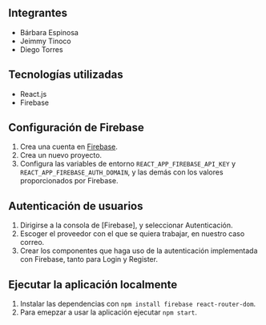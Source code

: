 ## Integrantes
- Bárbara Espinosa
- Jeimmy Tinoco
- Diego Torres

## Tecnologías utilizadas

- React.js
- Firebase

## Configuración de Firebase

1. Crea una cuenta en [Firebase](https://firebase.google.com/?hl=es).
2. Crea un nuevo proyecto.
3. Configura las variables de entorno `REACT_APP_FIREBASE_API_KEY` y `REACT_APP_FIREBASE_AUTH_DOMAIN`, y las demás con los valores proporcionados por Firebase.

## Autenticación de usuarios

1. Dirigirse a la consola de [Firebase], y seleccionar Autenticación.
2. Escoger el proveedor con el que se quiera trabajar, en nuestro caso correo.
3. Crear los componentes que haga uso de la autenticación implementada con Firebase, tanto para Login y Register.

## Ejecutar la aplicación localmente
1. Instalar las dependencias con `npm install firebase react-router-dom`.
2. Para emepzar a usar la aplicación ejecutar `npm start`.


